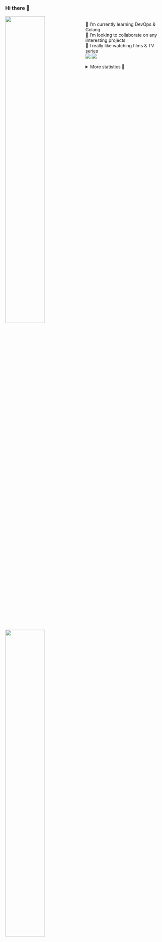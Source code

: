 ### Hi there 👋


[<img align="left" width="50%" src="https://github-readme-stats.vercel.app/api?username=rufusnufus&hide=issues&show_icons=true&count_private=true&theme=transparent&title_color=FF6F40&text_color=FBF9F8&icon_color=F48242&hide_border=true&hide_title=true#gh-dark-mode-only">](https://metrics.lecoq.io/rufusnufus#gh-dark-mode-only)
[<img align="left" width="50%" src="https://github-readme-stats.vercel.app/api?username=rufusnufus&hide=issues&show_icons=true&count_private=true&theme=transparent&title_color=FF6533&text_color=4D4644&icon_color=FF8038&hide_border=true&hide_title=true#gh-light-mode-only">](https://metrics.lecoq.io/rufusnufus#gh-light-mode-only)

<p>
  <br>
  🌱 I’m currently learning DevOps & Golang</br>
  👯 I’m looking to collaborate on any interesting projects</br>
  🎥 I really like watching films & TV series</br>
  <a href="https://linkedin.com/in/rufusnufus"><img src="https://img.shields.io/badge/linkedin-0077B5.svg?style=for-the-badge&logo=linkedin&logoColor=white"/></a>
  <a href="https://t.me/rufusnufus"><img src="https://img.shields.io/badge/-telegram-black?style=for-the-badge&color=blue&logo=telegram"/></a>
</p>

<p text-align="left">
<details>
  <summary>More statistics 👀</summary><br/>

<!--START_SECTION:waka-->
![Code Time](http://img.shields.io/badge/Code%20Time-765%20hrs%202%20mins-blue)

![Profile Views](http://img.shields.io/badge/Profile%20Views-0-blue)

**I'm an Early 🐤** 

```text
🌞 Morning                8323 commits        █████░░░░░░░░░░░░░░░░░░░░   21.82 % 
🌆 Daytime                21742 commits       ██████████████░░░░░░░░░░░   57.00 % 
🌃 Evening                7206 commits        █████░░░░░░░░░░░░░░░░░░░░   18.89 % 
🌙 Night                  875 commits         █░░░░░░░░░░░░░░░░░░░░░░░░   02.29 % 
```
📅 **I'm Most Productive on Wednesday** 

```text
Monday                   7225 commits        █████░░░░░░░░░░░░░░░░░░░░   18.94 % 
Tuesday                  6444 commits        ████░░░░░░░░░░░░░░░░░░░░░   16.89 % 
Wednesday                8760 commits        ██████░░░░░░░░░░░░░░░░░░░   22.96 % 
Thursday                 6990 commits        █████░░░░░░░░░░░░░░░░░░░░   18.32 % 
Friday                   6972 commits        █████░░░░░░░░░░░░░░░░░░░░   18.28 % 
Saturday                 1087 commits        █░░░░░░░░░░░░░░░░░░░░░░░░   02.85 % 
Sunday                   668 commits         ░░░░░░░░░░░░░░░░░░░░░░░░░   01.75 % 
```


📊 **This Week I Spent My Time On** 

```text
💬 Programming Languages: 
No Activity Tracked This Week

🔥 Editors: 
No Activity Tracked This Week
```

**I Mostly Code in Go** 

```text
Go                       22 repos            █████░░░░░░░░░░░░░░░░░░░░   19.30 % 
Python                   20 repos            ████░░░░░░░░░░░░░░░░░░░░░   17.54 % 
Smarty                   7 repos             ██░░░░░░░░░░░░░░░░░░░░░░░   06.14 % 
Shell                    5 repos             █░░░░░░░░░░░░░░░░░░░░░░░░   04.39 % 
Kotlin                   3 repos             █░░░░░░░░░░░░░░░░░░░░░░░░   02.63 % 
```




 Last Updated on 09/12/2024 01:22:42 UTC
<!--END_SECTION:waka-->

</details>
</p>
